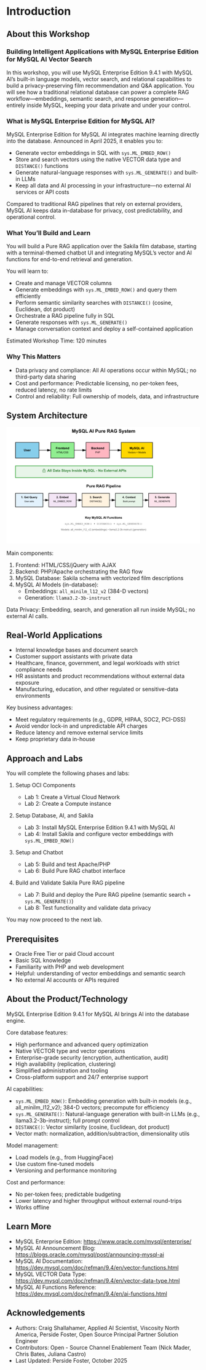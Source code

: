 # Introduction

## About this Workshop

### Building Intelligent Applications with MySQL Enterprise Edition for MySQL AI Vector Search

In this workshop, you will use MySQL Enterprise Edition 9.4.1 with MySQL AI’s built-in language models, vector search, and relational capabilities to build a privacy-preserving film recommendation and Q&A application. You will see how a traditional relational database can power a complete RAG workflow—embeddings, semantic search, and response generation—entirely inside MySQL, keeping your data private and under your control.

### What is MySQL Enterprise Edition for MySQL AI?

MySQL Enterprise Edition for MySQL AI integrates machine learning directly into the database. Announced in April 2025, it enables you to:

- Generate vector embeddings in SQL with `sys.ML_EMBED_ROW()`
- Store and search vectors using the native VECTOR data type and `DISTANCE()` functions
- Generate natural-language responses with `sys.ML_GENERATE()` and built-in LLMs
- Keep all data and AI processing in your infrastructure—no external AI services or API costs

Compared to traditional RAG pipelines that rely on external providers, MySQL AI keeps data in-database for privacy, cost predictability, and operational control.

### What You’ll Build and Learn

You will build a Pure RAG application over the Sakila film database, starting with a terminal-themed chatbot UI and integrating MySQL’s vector and AI functions for end-to-end retrieval and generation.

You will learn to:
- Create and manage VECTOR columns
- Generate embeddings with `sys.ML_EMBED_ROW()` and query them efficiently
- Perform semantic similarity searches with `DISTANCE()` (cosine, Euclidean, dot product)
- Orchestrate a RAG pipeline fully in SQL
- Generate responses with `sys.ML_GENERATE()`
- Manage conversation context and deploy a self-contained application

Estimated Workshop Time: 120 minutes

### Why This Matters

- Data privacy and compliance: All AI operations occur within MySQL; no third-party data sharing
- Cost and performance: Predictable licensing, no per-token fees, reduced latency, no rate limits
- Control and reliability: Full ownership of models, data, and infrastructure

## System Architecture

![System Architecture](./images/mysql-ai-chatbot-rag.png "System Architecture")

Main components:
1. Frontend: HTML/CSS/jQuery with AJAX
2. Backend: PHP/Apache orchestrating the RAG flow
3. MySQL Database: Sakila schema with vectorized film descriptions
4. MySQL AI Models (in-database):
   - Embeddings: `all_minilm_l12_v2` (384-D vectors)
   - Generation: `llama3.2-3b-instruct`

Data Privacy: Embedding, search, and generation all run inside MySQL; no external AI calls.

## Real-World Applications

- Internal knowledge bases and document search
- Customer support assistants with private data
- Healthcare, finance, government, and legal workloads with strict compliance needs
- HR assistants and product recommendations without external data exposure
- Manufacturing, education, and other regulated or sensitive-data environments

Key business advantages:
- Meet regulatory requirements (e.g., GDPR, HIPAA, SOC2, PCI-DSS)
- Avoid vendor lock-in and unpredictable API charges
- Reduce latency and remove external service limits
- Keep proprietary data in-house

## Approach and Labs

You will complete the following phases and labs:

1. Setup OCI Components
   - Lab 1: Create a Virtual Cloud Network
   - Lab 2: Create a Compute instance


2. Setup Database, AI, and Sakila
   - Lab 3: Install MySQL Enterprise Edition 9.4.1 with MySQL AI
   - Lab 4: Install Sakila and configure vector embeddings with `sys.ML_EMBED_ROW()`



3. Setup and Chatbot
   - Lab 5: Build and test Apache/PHP 
   - Lab 6: Build Pure RAG chatbot interface


4. Build and Validate Sakila Pure RAG pipeline
   - Lab 7: Build and deploy the Pure RAG pipeline (semantic search + `sys.ML_GENERATE()`)
   - Lab 8: Test functionality and validate data privacy

You may now proceed to the next lab.

## Prerequisites

- Oracle Free Tier or paid Cloud account
- Basic SQL knowledge
- Familiarity with PHP and web development
- Helpful: understanding of vector embeddings and semantic search
- No external AI accounts or APIs required

## About the Product/Technology

MySQL Enterprise Edition 9.4.1 for MySQL AI brings AI into the database engine.

Core database features:
- High performance and advanced query optimization
- Native VECTOR type and vector operations
- Enterprise-grade security (encryption, authentication, audit)
- High availability (replication, clustering)
- Simplified administration and tooling
- Cross-platform support and 24/7 enterprise support

AI capabilities:
- `sys.ML_EMBED_ROW()`: Embedding generation with built-in models (e.g., all_minilm_l12_v2); 384-D vectors; precompute for efficiency
- `sys.ML_GENERATE()`: Natural-language generation with built-in LLMs (e.g., llama3.2-3b-instruct); full prompt control
- `DISTANCE()`: Vector similarity (cosine, Euclidean, dot product)
- Vector math: normalization, addition/subtraction, dimensionality utils

Model management:
- Load models (e.g., from HuggingFace)
- Use custom fine-tuned models
- Versioning and performance monitoring

Cost and performance:
- No per-token fees; predictable budgeting
- Lower latency and higher throughput without external round-trips
- Works offline


## Learn More

- MySQL Enterprise Edition: https://www.oracle.com/mysql/enterprise/
- MySQL AI Announcement Blog: https://blogs.oracle.com/mysql/post/announcing-mysql-ai
- MySQL AI Documentation: https://dev.mysql.com/doc/refman/9.4/en/vector-functions.html
- MySQL VECTOR Data Type: https://dev.mysql.com/doc/refman/9.4/en/vector-data-type.html
- MySQL AI Functions Reference: https://dev.mysql.com/doc/refman/9.4/en/ai-functions.html

## Acknowledgements

- Authors: Craig Shallahamer, Applied AI Scientist, Viscosity North America, Perside Foster, Open Source Principal Partner Solution Engineer
- Contributors: Open - Source Channel Enablement Team (Nick Mader, Chris Bates, Juliana Castro)
- Last Updated: Perside Foster, October 2025